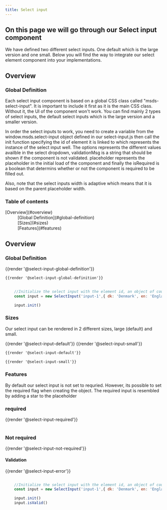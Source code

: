 ```yaml
---
title: Select input 
---
```

## On this page we will go through our Select input component 

We have defined two different select inputs. One default which is the large version and one small. Below you will find the way to integrate our select element component into your implementations.

## Overview
### Global Definition
Each select input component is based on a global CSS class called "msds-select-input". It is important to include it first as it is the main CSS class. Without it, the UI of the component won't work. You can find mainly 2 types of select inputs, the default select inputs which is the large version and a smaller version.

In order the select inputs to work, you need to create a variable from the window.msds.select-input object defined in our select-input.js then call the init function specifying the id of element it is linked to which represents the instance of the select input well. The options represents the different values availble in the select dropdown, validationMsg is a string that should be shown if the component is not validated. placeholder represents the placeholder in the initial load of the component and finally the isRequired is a boolean that determins whether or not the component is required to be filled out.

Also, note that the select inputs width is adaptive which means that it is based on the parent placeholder width.


### Table of contents
<div class="row">
    <div class="col-4">
        <dl>
            <dt>[Overview](#overview)</dt>
            <dd>[Global Definition](#global-definition)</dd>
            <dd>[Sizes](#sizes)</dd>
            <dd>[Features](#features)</dd>
        </dl>        
    </div>    
</div>

## Overview
### Global Definition

<div class="element-preview">
  <div class="element-preview__inner">{{render '@select-input-global-definition'}}</div>
</div>

```html
{{render '@select-input-global-definition'}}
```

```javascript
    
    //Initialize the select input with the element id, an object of countries, a validation message, a place holder and required is true.
    const input = new SelectInput('input-1',{ dk: 'Denmark', en: 'England', po: 'Poland' },'validationMsg','Select Country',true)

    input.init()
```

### Sizes

Our select input can be rendered in 2 different sizes, large (default) and small.

<div class="element-preview">
    <div class="element-preview__inner container">
        <div class="row">
            {{render '@select-input-default'}}
            {{render '@select-input-small'}}
        </div>
    </div>
</div>

```html
{{render '@select-input-default'}}
```
```html
{{render '@select-input-small'}}
```


### Features
By default our select input is not set to requried. However, its possible to set the required flag when creating the object.
The required input is resembled by adding a star to the placeholder
<div class="element-preview">
    <div class="element-preview__inner">
        <h3>required </h3>
        {{render '@select-input-required'}}
    </div>
    <br>
    <div class="element-preview__inner">
        <h3>  Not required </h3>
        {{render '@select-input-not-required'}}
    </div>
</div>

#### Validation
<div class="element-preview">
    <div class="element-preview__inner">
        {{render '@select-input-error'}}
    </div>
</div>

```javascript
    
    //Initialize the select input with the element id, an object of countries, a validation message, a place holder and required is true.
    const input = new SelectInput('input-1',{ dk: 'Denmark', en: 'England', po: 'Poland' },'Error message','Select Country',true)

    input.init()
    input.isValid()
```
